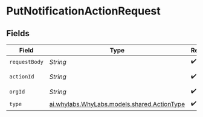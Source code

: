 # PutNotificationActionRequest


## Fields

| Field                                                                            | Type                                                                             | Required                                                                         | Description                                                                      | Example                                                                          |
| -------------------------------------------------------------------------------- | -------------------------------------------------------------------------------- | -------------------------------------------------------------------------------- | -------------------------------------------------------------------------------- | -------------------------------------------------------------------------------- |
| `requestBody`                                                                    | *String*                                                                         | :heavy_check_mark:                                                               | N/A                                                                              |                                                                                  |
| `actionId`                                                                       | *String*                                                                         | :heavy_check_mark:                                                               | N/A                                                                              | user-action                                                                      |
| `orgId`                                                                          | *String*                                                                         | :heavy_check_mark:                                                               | N/A                                                                              | org-123                                                                          |
| `type`                                                                           | [ai.whylabs.WhyLabs.models.shared.ActionType](../../models/shared/ActionType.md) | :heavy_check_mark:                                                               | N/A                                                                              |                                                                                  |